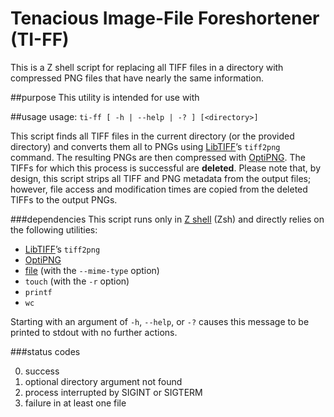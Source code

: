 # Tenacious Image-File Foreshortener (TI-FF)
This is a Z shell script for replacing all TIFF files in a directory with compressed PNG files that have nearly the same information.

##purpose
This utility is intended for use with 

##usage
usage: `ti-ff [ -h | --help | -? ] [<directory>]`

This script finds all TIFF files in the current directory (or the provided directory) and converts them all to PNGs using [LibTIFF](http://LibTIFF.org)’s `tiff2png` command. The resulting PNGs are then compressed with [OptiPNG](http://OptiPNG.SourceForge.net). The TIFFs for which this process is successful are **deleted**.
Please note that, by design, this script strips all TIFF and PNG metadata from the output files; however, file access and modification times are copied from the deleted TIFFs to the output PNGs.

###dependencies
This script runs only in [Z shell](http://zsh.SourceForge.net) (Zsh) and directly relies on the following utilities:

* [LibTIFF](http://LibTIFF.org)’s `tiff2png`
* [OptiPNG](http://OptiPNG.SourceForge.net)
* [file](https://DarwinSys.com/file) (with the `--mime-type` option)
* `touch` (with the `-r` option)
* `printf`
* `wc`

Starting with an argument of `-h`, `--help`, or `-?` causes this message to be printed to stdout with no further actions.

###status codes

0. success
1. optional directory argument not found
2. process interrupted by SIGINT or SIGTERM
3. failure in at least one file
